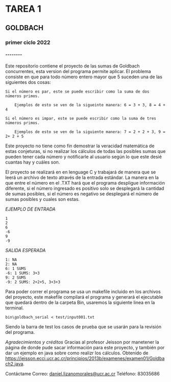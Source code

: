 
# TAREA 1
## GOLDBACH 
### primer ciclo 2022
#### --------

Este repositorio contiene el proyecto de las sumas de Goldbach concurrentes, esta version del programa permite aplicar.
El problema consiste en que para todo número entero mayor que 5 suceden una de las siguientes dos cosas: 
```
Si el número es par, este se puede escribir como la suma de dos números primos.

    Ejemplos de esto se ven de la sigueinte manera: 6 = 3 + 3, 8 = 4 + 4

Si el número es impar, este se puede escribir como la suma de tres números primos.

    Ejemplos de esto se ven de la siguiente manera: 7 = 2 + 2 + 3, 9 = 2+ 2 + 5
```

Este proyecto no tiene como fin  demostrar la veracidad matemática de estas conjeturas, si no realizar los cálculos de todas las posibles sumas que pueden tener cada número y notificarle al usuario según lo que este desié cuantas hay y cuáles son.

El proyecto se realizará en en lenguage C y trabajará de manera que se leerá un archivo de texto através de la entrada estándar. La manera en la que entre el número en el .TXT hará que el programa despligue información diferente, si el número ingresado es positivo solo se desplegará la cantidad de sumas posibles, si el número es negativo se desplegará el número de sumas posibles y cuales son estas.

*EJEMPLO DE ENTRADA*
```
1
2
6
-6
9
-9
```

*SALIDA ESPERADA*
```
1: NA
2: NA
6: 1 SUMS
-6: 1 SUMS: 3+3
9: 2 SUMS
-9: 2 SUMS: 2+2+5, 3+3+3
```

Para poder correr el programa se usa un makefile incluido en los archivos del proyecto, este makefile compilará el programa y generará el ejecutable que quedará dentro de la carpeta Bin, usaremos la siguiente linea en la terminal.
```
bin\goldbach_serial < test/input001.txt
```
Siendo la barra de test los casos de prueba que se usarán para la revisión del programa. 

*Agradecimientos y créditos*
Gracias al profesor Jeisson por manetener la página de donde pude sacar información para este proyecto, y también por dar un ejemplo en java sobre como realizr los cálculos.
Obtenido de https://jeisson.ecci.ucr.ac.cr/principios/2013b/examenes/examen01/Goldbach2.java. 

Contáctame
Correo: daniel.lizanomorales@ucr.ac.cr
Teléfono: 83035686
